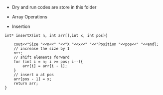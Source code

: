 - Dry and run codes are store in this folder

* Array Operations

- Insertion
```
int* insertX(int n, int arr[],int x, int pos){
    
    cout<<"Size "<<n<<" "<<"X "<<x<<" "<<"Position "<<pos<<" "<<endl;
    // increase the size by 1
    n++;
    // shift elements forward
    for (int i = n; i >= pos; i--){
        arr[i] = arr[i - 1];
    }
    // insert x at pos
    arr[pos - 1] = x;
    return arr;
}
```
